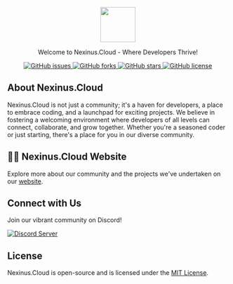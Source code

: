<p align="center">
  <a href="https://spicydevs.js.org" target="_blank"> 
    <img src="https://media.discordapp.net/attachments/1229400813919539240/1232929933131644948/Untitled_design.gif?ex=662b3efa&is=6629ed7a&hm=11b704892555c054e178286a7b6b6f10fbb290c3170b3631499b884037734454&=&width=687&height=153" height="80">
  </a>
</p>

<p align="center">Welcome to Nexinus.Cloud - Where Developers Thrive!</p>

<p align="center">
  <a href="https://github.com/SpicyDevs/spicydevs.github.io/issues">
  <img alt="GitHub issues" src="https://img.shields.io/github/issues/SpicyDevs/spicydevs.github.io">
  </a>
  <a href="https://github.com/SpicyDevs/spicydevs.github.io/forks">
  <img alt="GitHub forks" src="https://img.shields.io/github/forks/SpicyDevs/spicydevs.github.io">
  </a>
  <a href="https://github.com/SpicyDevs/spicydevs.github.io/stargazers">
  <img alt="GitHub stars" src="https://img.shields.io/github/stars/SpicyDevs/spicydevs.github.io">
  </a>
  <a href="https://github.com/SpicyDevs/spicydevs.github.io/blob/main/LICENSE.txt">
  <img alt="GitHub license" src="https://img.shields.io/github/license/SpicyDevs/spicydevs.github.io">
  </a>
</p>

## About Nexinus.Cloud 

Nexinus.Cloud is not just a community; it's a haven for developers, a place to embrace coding, and a launchpad for exciting projects. We believe in fostering a welcoming environment where developers of all levels can connect, collaborate, and grow together. Whether you're a seasoned coder or just starting, there's a place for you in our diverse community.

## 👨‍💻 Nexinus.Cloud  Website

Explore more about our community and the projects we've undertaken on our [website](https://nexinus.cloud).

## Connect with Us

Join our vibrant community on Discord!

<a href="https://discord.com/invite/kurHfreMaH">
  <img src="https://invidget.switchblade.xyz/kurHfreMaH" alt="Discord Server">
</a>

## License

Nexinus.Cloud  is open-source and is licensed under the [MIT License](https://github.com/SpicyDevs/spicydevs.github.io/blob/main/LICENSE.txt).
